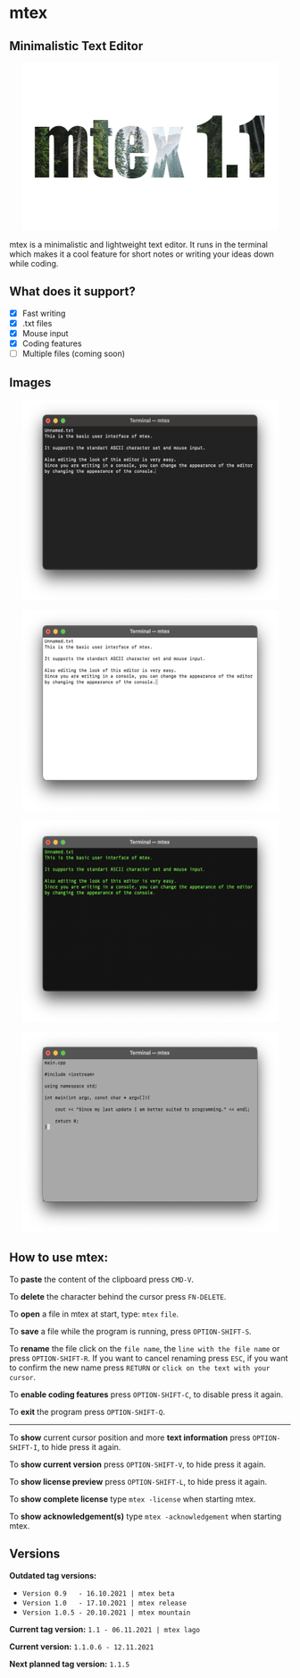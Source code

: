 # mtex

## Minimalistic Text Editor ##


<p align="center">
  <img width="460" height="300" src="/Images/mtex_1_1_logo.png">
</p>


mtex is a minimalistic and lightweight text editor. It runs in the terminal which makes it a cool feature for short notes or writing your ideas down while coding.

## What does it support? ##

- [x] Fast writing
- [x] .txt files
- [x] Mouse input
- [x] Coding features
- [ ] Multiple files (coming soon)

## Images ##

<p align="center">
  <img width="460" height="360" src="/Images/mtex_view_1_0.png">
</p>
<p align="center">
  <img width="460" height="360" src="/Images/mtex_view_1_0(2).png">
</p>
<p align="center">
  <img width="460" height="360" src="/Images/mtex_view_1_0(3).png">
</p>
<p align="center">
  <img width="460" height="360" src="/Images/mtex_view_1_0_5.png">
</p>

## How to use mtex: ##

To **paste** the content of the clipboard press `CMD-V`.

To **delete** the character behind the cursor press `FN-DELETE`.

To **open** a file in mtex at start, type: `mtex` `file`.

To **save** a file while the program is running, press `OPTION-SHIFT-S`.

To **rename** the file click on the `file name`, the `line with the file name` or
press `OPTION-SHIFT-R`. If you want to cancel renaming press `ESC`, if you want
to confirm the new name press `RETURN` or `click on the text with your cursor`.

To **enable coding features** press `OPTION-SHIFT-C`, to disable press it again.

To **exit** the program press `OPTION-SHIFT-Q`.

- - -

To **show** current cursor position and more **text information** press `OPTION-SHIFT-I`, to
hide press it again.

To **show current version** press `OPTION-SHIFT-V`, to hide press it again.

To **show license preview** press `OPTION-SHIFT-L`, to hide press it again.

To **show complete license** type `mtex -license` when starting mtex.

To **show acknowledgement(s)** type `mtex -acknowledgement` when starting mtex.

## Versions ##
**Outdated tag versions:**

* `Version 0.9   - 16.10.2021 | mtex beta`
* `Version 1.0   - 17.10.2021 | mtex release`
* `Version 1.0.5 - 20.10.2021 | mtex mountain`

**Current tag version:** `1.1 - 06.11.2021 | mtex lago`

**Current version:** `1.1.0.6 - 12.11.2021`

**Next planned tag version:** `1.1.5`
